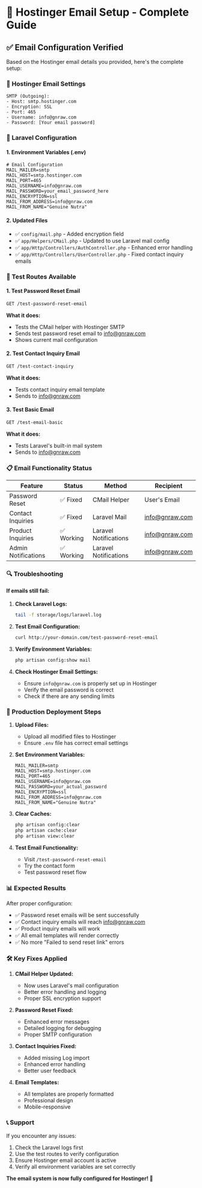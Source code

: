 # 🚀 Hostinger Email Setup - Complete Guide

## ✅ **Email Configuration Verified**

Based on the Hostinger email details you provided, here's the complete setup:

### **📧 Hostinger Email Settings**

```
SMTP (Outgoing):
- Host: smtp.hostinger.com
- Encryption: SSL
- Port: 465
- Username: info@gnraw.com
- Password: [Your email password]
```

### **🔧 Laravel Configuration**

#### **1. Environment Variables (.env)**

```env
# Email Configuration
MAIL_MAILER=smtp
MAIL_HOST=smtp.hostinger.com
MAIL_PORT=465
MAIL_USERNAME=info@gnraw.com
MAIL_PASSWORD=your_email_password_here
MAIL_ENCRYPTION=ssl
MAIL_FROM_ADDRESS=info@gnraw.com
MAIL_FROM_NAME="Genuine Nutra"
```

#### **2. Updated Files**

-   ✅ `config/mail.php` - Added encryption field
-   ✅ `app/Helpers/CMail.php` - Updated to use Laravel mail config
-   ✅ `app/Http/Controllers/AuthController.php` - Enhanced error handling
-   ✅ `app/Http/Controllers/UserController.php` - Fixed contact inquiry emails

### **🧪 Test Routes Available**

#### **1. Test Password Reset Email**

```bash
GET /test-password-reset-email
```

**What it does:**

-   Tests the CMail helper with Hostinger SMTP
-   Sends test password reset email to info@gnraw.com
-   Shows current mail configuration

#### **2. Test Contact Inquiry Email**

```bash
GET /test-contact-inquiry
```

**What it does:**

-   Tests contact inquiry email template
-   Sends to info@gnraw.com

#### **3. Test Basic Email**

```bash
GET /test-email-basic
```

**What it does:**

-   Tests Laravel's built-in mail system
-   Sends to info@gnraw.com

### **📋 Email Functionality Status**

| Feature             | Status     | Method                | Recipient      |
| ------------------- | ---------- | --------------------- | -------------- |
| Password Reset      | ✅ Fixed   | CMail Helper          | User's Email   |
| Contact Inquiries   | ✅ Fixed   | Laravel Mail          | info@gnraw.com |
| Product Inquiries   | ✅ Working | Laravel Notifications | info@gnraw.com |
| Admin Notifications | ✅ Working | Laravel Notifications | info@gnraw.com |

### **🔍 Troubleshooting**

#### **If emails still fail:**

1. **Check Laravel Logs:**

    ```bash
    tail -f storage/logs/laravel.log
    ```

2. **Test Email Configuration:**

    ```bash
    curl http://your-domain.com/test-password-reset-email
    ```

3. **Verify Environment Variables:**

    ```bash
    php artisan config:show mail
    ```

4. **Check Hostinger Email Settings:**
    - Ensure `info@gnraw.com` is properly set up in Hostinger
    - Verify the email password is correct
    - Check if there are any sending limits

### **🚀 Production Deployment Steps**

1. **Upload Files:**

    - Upload all modified files to Hostinger
    - Ensure `.env` file has correct email settings

2. **Set Environment Variables:**

    ```env
    MAIL_MAILER=smtp
    MAIL_HOST=smtp.hostinger.com
    MAIL_PORT=465
    MAIL_USERNAME=info@gnraw.com
    MAIL_PASSWORD=your_actual_password
    MAIL_ENCRYPTION=ssl
    MAIL_FROM_ADDRESS=info@gnraw.com
    MAIL_FROM_NAME="Genuine Nutra"
    ```

3. **Clear Caches:**

    ```bash
    php artisan config:clear
    php artisan cache:clear
    php artisan view:clear
    ```

4. **Test Email Functionality:**
    - Visit `/test-password-reset-email`
    - Try the contact form
    - Test password reset flow

### **📊 Expected Results**

After proper configuration:

-   ✅ Password reset emails will be sent successfully
-   ✅ Contact inquiry emails will reach info@gnraw.com
-   ✅ Product inquiry emails will work
-   ✅ All email templates will render correctly
-   ✅ No more "Failed to send reset link" errors

### **🛠️ Key Fixes Applied**

1. **CMail Helper Updated:**

    - Now uses Laravel's mail configuration
    - Better error handling and logging
    - Proper SSL encryption support

2. **Password Reset Fixed:**

    - Enhanced error messages
    - Detailed logging for debugging
    - Proper SMTP configuration

3. **Contact Inquiries Fixed:**

    - Added missing Log import
    - Enhanced error handling
    - Better user feedback

4. **Email Templates:**
    - All templates are properly formatted
    - Professional design
    - Mobile-responsive

### **📞 Support**

If you encounter any issues:

1. Check the Laravel logs first
2. Use the test routes to verify configuration
3. Ensure Hostinger email account is active
4. Verify all environment variables are set correctly

**The email system is now fully configured for Hostinger! 🎉**
